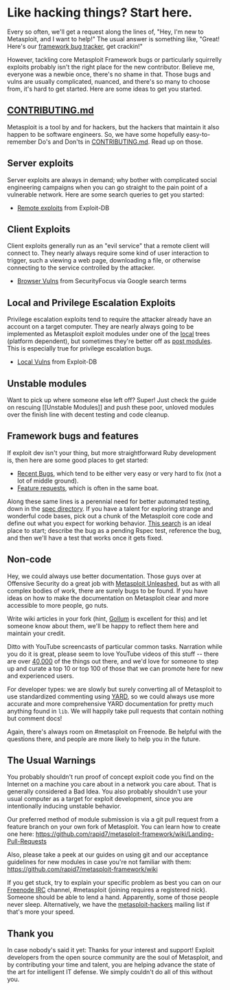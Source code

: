 # Like hacking things? Start here.

Every so often, we'll get a request along the lines of, "Hey, I'm new to Metasploit, and I want to help!" The usual answer is something like, "Great! Here's our [framework bug tracker](https://github.com/rapid7/metasploit-framework/issues), get crackin!"

However, tackling core Metasploit Framework bugs or particularly squirrelly exploits probably isn't the right place for the new contributor. Believe me, everyone was a newbie once, there's no shame in that. Those bugs and vulns are usually complicated, nuanced, and there's so many to choose from, it's hard to get started. Here are some ideas to get you started.

## [CONTRIBUTING.md](https://github.com/rapid7/metasploit-framework/blob/master/CONTRIBUTING.md)

Metasploit is a tool by and for hackers, but the hackers that maintain it also happen to be software engineers. So, we have some hopefully easy-to-remember Do's and Don'ts in [CONTRIBUTING.md](https://github.com/rapid7/metasploit-framework/blob/master/CONTRIBUTING.md). Read up on those.

## Server exploits

Server exploits are always in demand; why bother with complicated social engineering campaigns when you can go straight to the pain point of a vulnerable network. Here are some search queries to get you started:

 * [Remote exploits](http://www.exploit-db.com/remote/) from Exploit-DB


## Client Exploits

Client exploits generally run as an "evil service" that a remote client will connect to. They nearly always require some kind of user interaction to trigger, such a viewing a web page, downloading a file, or otherwise connecting to the service controlled by the attacker.


 * [Browser Vulns](https://www.google.com/#bav=on.2,or.r_cp.r_qf.&q=site:securityfocus.com+%22Firefox%22+OR+%22Internet+Explorer%22+OR+%22Chrome%22+OR+%22Safari%22+OR+%22Opera%22+-%22Retired%22&safe=off) from SecurityFocus via Google search terms

## Local and Privilege Escalation Exploits

Privilege escalation exploits tend to require the attacker already have an account on a target computer. They are nearly always going to be implemented as Metasploit exploit modules under one of the [local](https://github.com/rapid7/metasploit-framework/tree/master/modules/exploits/windows/local) trees (platform dependent), but sometimes they're better off as [post modules](https://github.com/rapid7/metasploit-framework/tree/master/modules/post). This is especially true for privilege escalation bugs.

 * [Local Vulns](http://www.exploit-db.com/local/) from Exploit-DB

## Unstable modules

Want to pick up where someone else left off? Super! Just check the guide on rescuing [[Unstable Modules]] and push these poor, unloved modules over the finish line with decent testing and code cleanup.

## Framework bugs and features

If exploit dev isn't your thing, but more straightforward Ruby development is, then here are some good places to get started:

 * [Recent Bugs](https://github.com/rapid7/metasploit-framework/issues?q=is%3Aissue+is%3Aopen+label%3Abug), which tend to be either very easy or very hard to fix (not a lot of middle ground).
 * [Feature requests](https://github.com/rapid7/metasploit-framework/issues?q=is%3Aissue+is%3Aopen+label%3Afeature), which is often in the same boat.

Along these same lines is a perennial need for better automated testing, down in the [spec directory](https://github.com/rapid7/metasploit-framework/tree/master/spec). If you have a talent for exploring strange and wonderful code bases, pick out a chunk of the Metasploit core code and define out what you expect for working behavior. [This search](https://dev.metasploit.com/redmine/projects/framework/issues?query_id=684) is an ideal place to start; describe the bug as a pending Rspec test, reference the bug, and then we'll have a test that works once it gets fixed.

## Non-code

Hey, we could always use better documentation. Those guys over at Offensive Security do a great job with [Metasploit Unleashed](http://www.offensive-security.com/metasploit-unleashed/Main_Page), but as with all complex bodies of work, there are surely bugs to be found. If you have ideas on how to make the documentation on Metasploit clear and more accessible to more people, go nuts.

Write wiki articles in your fork (hint, [Gollum](https://github.com/gollum/gollum) is excellent for this) and let someone know about them, we'll be happy to reflect them here and maintain your credit.

Ditto with YouTube screencasts of particular common tasks. Narration while you do it is great, please seem to love YouTube videos of this stuff -- there are over [40,000](http://www.youtube.com/results?search_query=metasploit&oq=metasploit) of the things out there, and we'd love for someone to step up and curate a top 10 or top 100 of those that we can promote here for new and experienced users.

For developer types: we are slowly but surely converting all of Metasploit to use standardized commenting using [YARD](yardoc.org), so we could always use more accurate and more comprehensive YARD documentation for pretty much anything found in `lib`. We will happily take pull requests that contain nothing but comment docs!

Again, there's always room on #metasploit on Freenode. Be helpful with the questions there, and people are more likely to help you in the future.

## The Usual Warnings

You probably shouldn't run proof of concept exploit code you find on the Internet on a machine you care about in a network you care about. That is generally considered a Bad Idea. You also probably shouldn't use your usual computer as a target for exploit development, since you are intentionally inducing unstable behavior.

Our preferred method of module submission is via a git pull request from a feature branch on your own fork of Metasploit.  You can learn how to create one here:
https://github.com/rapid7/metasploit-framework/wiki/Landing-Pull-Requests

Also, please take a peek at our guides on using git and our acceptance guidelines for new modules in case you're not familiar with them:
https://github.com/rapid7/metasploit-framework/wiki

If you get stuck, try to explain your specific problem as best you can on our [Freenode IRC](https://freenode.net/) channel, #metasploit (joining requires a registered nick). Someone should be able to lend a hand. Apparently, some of those people never sleep. Alternatively, we have the [metasploit-hackers](https://lists.sourceforge.net/lists/listinfo/metasploit-hackers) mailing list if that's more your speed.

## Thank you

In case nobody's said it yet: Thanks for your interest and support! Exploit developers from the open source community are the soul of Metasploit, and by contributing your time and talent, you are helping advance the state of the art for intelligent IT defense. We simply couldn't do all of this without you.